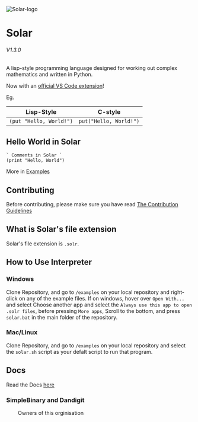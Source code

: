 ![Solar-logo](https://github.com/Solar-language/Solar/blob/master/media/solar-logo.png?raw=true)
# Solar
###### V1.3.0
A lisp-style programming language designed for working out complex mathematics and written in Python.

Now with an [official VS Code extension](https://github.com/Solar-language/Solar-vscode)!

Eg.

|Lisp-Style                    |C-style       |
|------------------------------|--------------|
|`(put "Hello, World!")`     |`put("Hello, World!")`|

## Hello World in Solar
```
` Comments in Solar `
(print "Hello, World")
```
More in [Examples](/examples)
## Contributing
Before contributing, please make sure you have read [The Contribution Guidelines](/CONTRIBUTING.md)

## What is Solar's file extension
Solar's file extension is `.solr`.

## How to Use Interpreter
### Windows
Clone Repository, and go to `/examples` on your local repository and right-click on any of the example files. If on windows, hover over `Open With...` and select Choose another app and select the `Always use this app to open .solr files`, before pressing `More apps`, Sxroll to the bottom, and press `solar.bat` in the main folder of the repository.
### Mac/Linux
Clone Repository, and go to `/examples` on your local repository and select the `solar.sh` script as your defalt script to run that program.

## Docs
Read the Docs [here](/docs)
### SimpleBinary and Dandigit
&nbsp;&nbsp;&nbsp;&nbsp;&nbsp;&nbsp;&nbsp;&nbsp;Owners of this orginisation

   
